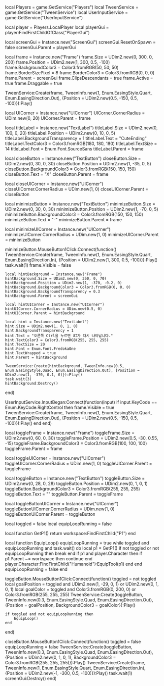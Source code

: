 local Players = game:GetService("Players")
local TweenService = game:GetService("TweenService")
local UserInputService = game:GetService("UserInputService")

local player = Players.LocalPlayer
local playerGui = player:FindFirstChildOfClass("PlayerGui")

local screenGui = Instance.new("ScreenGui")
screenGui.ResetOnSpawn = false
screenGui.Parent = playerGui

local frame = Instance.new("Frame")
frame.Size = UDim2.new(0, 300, 0, 200)
frame.Position = UDim2.new(1, 300, 0.5, -100)
frame.BackgroundColor3 = Color3.fromRGB(50, 50, 50)
frame.BorderSizePixel = 8
frame.BorderColor3 = Color3.fromRGB(0, 0, 0)
frame.Parent = screenGui
frame.ClipsDescendants = true
frame.Active = true
frame.Draggable = true

TweenService:Create(frame, TweenInfo.new(1, Enum.EasingStyle.Quart, Enum.EasingDirection.Out), {Position = UDim2.new(0.5, -150, 0.5, -100)}):Play()

local UICorner = Instance.new("UICorner")
UICorner.CornerRadius = UDim.new(0, 20)
UICorner.Parent = frame

local titleLabel = Instance.new("TextLabel")
titleLabel.Size = UDim2.new(0, 100, 0, 20)
titleLabel.Position = UDim2.new(0, 10, 0, 5)
titleLabel.BackgroundTransparency = 1
titleLabel.Text = "CuteEnding"
titleLabel.TextColor3 = Color3.fromRGB(180, 180, 180)
titleLabel.TextSize = 14
titleLabel.Font = Enum.Font.SourceSans
titleLabel.Parent = frame

local closeButton = Instance.new("TextButton")
closeButton.Size = UDim2.new(0, 30, 0, 30)
closeButton.Position = UDim2.new(1, -35, 0, 5)
closeButton.BackgroundColor3 = Color3.fromRGB(150, 150, 150)
closeButton.Text = "X"
closeButton.Parent = frame

local closeUICorner = Instance.new("UICorner")
closeUICorner.CornerRadius = UDim.new(1, 0)
closeUICorner.Parent = closeButton

local minimizeButton = Instance.new("TextButton")
minimizeButton.Size = UDim2.new(0, 30, 0, 30)
minimizeButton.Position = UDim2.new(1, -70, 0, 5)
minimizeButton.BackgroundColor3 = Color3.fromRGB(150, 150, 150)
minimizeButton.Text = "-"
minimizeButton.Parent = frame

local minimizeUICorner = Instance.new("UICorner")
minimizeUICorner.CornerRadius = UDim.new(1, 0)
minimizeUICorner.Parent = minimizeButton

minimizeButton.MouseButton1Click:Connect(function()
    TweenService:Create(frame, TweenInfo.new(1, Enum.EasingStyle.Quart, Enum.EasingDirection.In), {Position = UDim2.new(1, 300, 0.5, -100)}):Play()
    task.wait(1)
    frame.Visible = false

    local hintBackground = Instance.new("Frame")
    hintBackground.Size = UDim2.new(0, 350, 0, 70)
    hintBackground.Position = UDim2.new(1, -370, -0.2, 0)
    hintBackground.BackgroundColor3 = Color3.fromRGB(0, 0, 0)
    hintBackground.BackgroundTransparency = 0.3
    hintBackground.Parent = screenGui

    local hintUICorner = Instance.new("UICorner")
    hintUICorner.CornerRadius = UDim.new(0.5, 0)
    hintUICorner.Parent = hintBackground

    local hint = Instance.new("TextLabel")
    hint.Size = UDim2.new(1, 0, 1, 0)
    hint.BackgroundTransparency = 1
    hint.Text = "오른쪽 Ctrl을 누르면 UI가 다시 나타납니다."
    hint.TextColor3 = Color3.fromRGB(255, 255, 255)
    hint.TextSize = 20
    hint.Font = Enum.Font.FredokaOne
    hint.TextWrapped = true
    hint.Parent = hintBackground

    TweenService:Create(hintBackground, TweenInfo.new(0.5, Enum.EasingStyle.Quad, Enum.EasingDirection.Out), {Position = UDim2.new(1, -370, 0.1, 0)}):Play()
    task.wait(3)
    hintBackground:Destroy()
end)

UserInputService.InputBegan:Connect(function(input)
    if input.KeyCode == Enum.KeyCode.RightControl then
        frame.Visible = true
        TweenService:Create(frame, TweenInfo.new(1, Enum.EasingStyle.Quart, Enum.EasingDirection.Out), {Position = UDim2.new(0.5, -150, 0.5, -100)}):Play()
    end
end)

local toggleFrame = Instance.new("Frame")
toggleFrame.Size = UDim2.new(0, 60, 0, 30)
toggleFrame.Position = UDim2.new(0.5, -30, 0.55, -15)
toggleFrame.BackgroundColor3 = Color3.fromRGB(100, 100, 100)
toggleFrame.Parent = frame

local toggleUICorner = Instance.new("UICorner")
toggleUICorner.CornerRadius = UDim.new(1, 0)
toggleUICorner.Parent = toggleFrame

local toggleButton = Instance.new("TextButton")
toggleButton.Size = UDim2.new(0, 28, 0, 28)
toggleButton.Position = UDim2.new(0, 1, 0, 1)
toggleButton.BackgroundColor3 = Color3.fromRGB(255, 255, 255)
toggleButton.Text = ""
toggleButton.Parent = toggleFrame

local toggleButtonUICorner = Instance.new("UICorner")
toggleButtonUICorner.CornerRadius = UDim.new(1, 0)
toggleButtonUICorner.Parent = toggleButton

local toggled = false
local equipLoopRunning = false

local function GetP1()
    return workspace:FindFirstChild("P1")
end

local function EquipLoop()
    equipLoopRunning = true
    while toggled and equipLoopRunning and task.wait() do
        local p1 = GetP1()
        if not toggled or not equipLoopRunning then break end
        if p1 and player.Character then
            if p1.Parent ~= workspace then
                continue
            end
            player.Character:FindFirstChild("Humanoid"):EquipTool(p1)
        end
    end
    equipLoopRunning = false
end

toggleButton.MouseButton1Click:Connect(function()
    toggled = not toggled
    local goalPosition = toggled and UDim2.new(1, -29, 0, 1) or UDim2.new(0, 1, 0, 1)
    local goalColor = toggled and Color3.fromRGB(0, 200, 0) or Color3.fromRGB(255, 255, 255)
    TweenService:Create(toggleButton, TweenInfo.new(0.3, Enum.EasingStyle.Quad, Enum.EasingDirection.Out), {Position = goalPosition, BackgroundColor3 = goalColor}):Play()

    if toggled and not equipLoopRunning then
        EquipLoop()
    end
end)

closeButton.MouseButton1Click:Connect(function()
    toggled = false
    equipLoopRunning = false
    TweenService:Create(toggleButton, TweenInfo.new(0.3, Enum.EasingStyle.Quad, Enum.EasingDirection.Out), {Position = UDim2.new(0, 1, 0, 1), BackgroundColor3 = Color3.fromRGB(255, 255, 255)}):Play()
    TweenService:Create(frame, TweenInfo.new(1, Enum.EasingStyle.Quart, Enum.EasingDirection.In), {Position = UDim2.new(-1, -300, 0.5, -100)}):Play()
    task.wait(1)
    screenGui:Destroy()
end)

